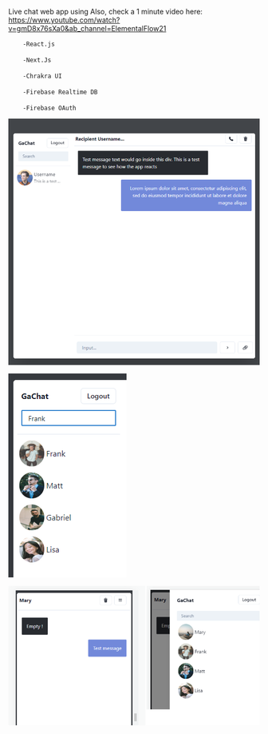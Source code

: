 Live chat web app using 
Also, check a 1 minute video here: https://www.youtube.com/watch?v=gmD8x76sXa0&ab_channel=ElementalFlow21

        -React.js 
        
        -Next.Js
        
        -Chrakra UI 
        
        -Firebase Realtime DB
        
        -Firebase OAuth
    
![First image](https://github.com/gabrielhsdev/Livechat-app/blob/main/ui.png?raw=true)

![Image 2](https://raw.githubusercontent.com/gabrielhsdev/Livechat-app/main/images/img_1.png?token=GHSAT0AAAAAAB6VIQ6UGIMUH2GNLNBRIO5OZBJ6HQA)

![Image_3](https://raw.githubusercontent.com/gabrielhsdev/Livechat-app/main/images/img_2.png?token=GHSAT0AAAAAAB6VIQ6U2ZROMGR6TVTFPUA2ZBJ6I7Q)

